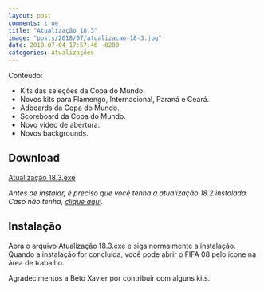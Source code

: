 ```yaml
---
layout: post
comments: true
title: "Atualização 18.3"
image: "posts/2018/07/atualizacao-18-3.jpg"
date: 2018-07-04 17:57:46 -0200
categories: Atualizações
---
```


Conteúdo:  
- Kits das seleções da Copa do Mundo.
- Novos kits para Flamengo, Internacional, Paraná e Ceará.
- Adboards da Copa do Mundo.
- Scoreboard da Copa do Mundo.
- Novo vídeo de abertura.
- Novos backgrounds.  

<h2>Download</h2>
<div class="download">
  <a class="download-button" href="http://bit.ly/2LQWPHK" data-filesize="270.92 MB">Atualização 18.3.exe</a>
</div>

<i>Antes de instalar, é preciso que você tenha a atualização 18.2 instalada. Caso não tenha, <a href="{{ relative_url }}/2018/06/atualizacao-18-2/">clique aqui</a>.</i>

<h2>Instalação</h2>
Abra o arquivo Atualização 18.3.exe e siga normalmente a instalação.  
Quando a instalação for concluída, você pode abrir o FIFA 08 pelo ícone na área de trabalho.

Agradecimentos a Beto Xavier por contribuir com alguns kits.